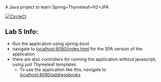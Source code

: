 A Java project to learn Spring+Thymeleaf+H2+JPA


[![CircleCI](https://circleci.com/gh/Mariam05/Addressbook/tree/master.svg?style=svg)](https://circleci.com/gh/Mariam05/Addressbook/tree/master)


## Lab 5 Info: 
- Run the application using spring-boot
- navigate to <a href="localhost:8080/index.html">localhost:8080/index.html</a> for the SPA version of the application
- there are also controllers for running the application without javascript, using just Thymeleaf templates. 
  - To use the application like this, navigate to <a href="localhost:8080/addressbooks">localhost:8080/addressbooks</a>
  
